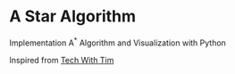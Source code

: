 # A Star Algorithm

Implementation A<sup>*</sup> Algorithm and Visualization with Python

Inspired from [Tech With Tim](https://www.youtube.com/watch?v=JtiK0DOeI4A)

